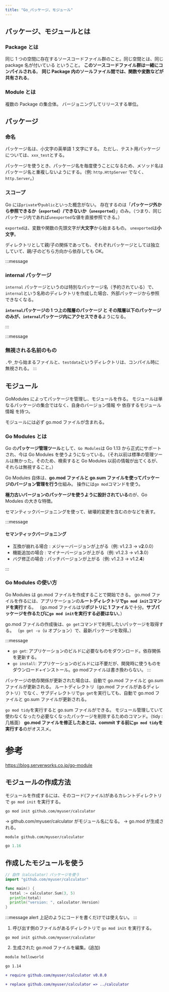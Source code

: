 ```yaml
---
title: "Go_パッケージ、モジュール"
---
```


## パッケージ、モジュールとは

### Package とは

同じ 1 つの空間に存在するソースコードファイル群のこと。同じ空間とは、同じ package 名が付いている ということ。
**このソースコードファイル群は一緒にコンパイルされる**。
**同じ Package 内のソールファイル間では、関数や変数などが共有される**。

### Module とは

複数の Package の集合体。
バージョニングしてリリースする単位。

## パッケージ

### 命名

パッケージ名は、小文字の英単語 1 文字にする。
ただし、テスト用パッケージについては、`xxx_test`とする。

パッケージを使うとき、パッケージ名を毎度使うことになるため、メソッド名はパッケージ名と重複しないようにする。（例: `http.HttpServer` でなく、`http.Server`。）

### スコープ

Go には`private`や`public`といった概念がない。
存在するのは「**パッケージ外から参照できるか（`exported`）/できないか（`unexported`）**」のみ。（つまり、同じパッケージ内であれば`unexported`な値を直接参照できる。）

`exported`は、変数や関数の先頭文字が**大文字**から始まるもの。
`unexported`は**小文字**。

ディレクトリとして親/子の関係であっても、それぞれパッケージとしては独立していて、親/子のどちら方向から依存しても OK。

:::message

### internal パッケージ

`internal` パッケージというのは特別なパッケージ名（予約されている）で、`internal`という名称のディレクトリを作成した場合、外部パッケージから参照できなくなる。

**`internal`パッケージの 1 つ上の階層のパッケージ と その階層以下のパッケージ のみが、`internal`パッケージ内にアクセスできる**ようになる。

:::

:::message

### 無視される名前のもの

`.`や`_`から始まるファイルと、`testdata`というディレクトリは、コンパイル時に無視される。
:::

## モジュール

GoModules によってパッケージを管理し、モジュールを作る。
モジュールは単なるパッケージの集合ではなく、自身のバージョン情報 や 依存するモジュール情報 を持つ。

モジュールには必ず go.mod ファイルが含まれる。

### Go Modules とは

Go の**パッケージ管理ツール**として、`Go Modules`は Go 1.13 から正式にサポートされ、今は Go Modules を使うようになっている。（それ以前は標準の管理ツールは無かった。そのため、検索すると Go Modules 以前の情報が出てくるが、それらは無視すること。）

Go Modules 自体は、**go.mod ファイルと go.sum ファイルを使ってパッケージのバージョン管理を行う**仕組み。
操作には`go mod`コマンドを使う。

**極力古いバージョンのパッケージを使うように設計されている**のが、Go Modules の大きな特徴。

セマンティックバージョニングを使って、破壊的変更を含むのかなどを表す。

:::message

#### セマンティックバージョニング

- 互換が崩れる場合 : メジャーバージョンが上がる（例: v1.2.3 → v**2**.0.0）
- 機能追加の場合 : マイナーバージョンが上がる（例: v1.2.3 → v1.**3**.0）
- バグ修正の場合 : パッチバージョンが上がる（例: v1.2.3 → v1.2.**4**）

:::

### Go Modules の使い方

Go Modules は go.mod ファイルを作成することで開始できる。
go.mod ファイルを作るには、アプリケーションの**ルートディレクトリで`go mod init`コマンドを実行**する。
（go.mod ファイルは**リポジトリに 1 ファイル**で十分。**サブパッケージを作るたびに`go mod init`を実行する必要はない**。）

go.mod ファイルの作成後は、`go get`コマンドで利用したいパッケージを取得する。
（`go get -u`（u オプション）で、最新パッケージを取得。）

:::message
- `go get`: アプリケーションのビルドに必要なものをダウンロード。依存関係を更新する。
- `go install`: アプリケーションのビルドには不要だが、開発時に使うものをダウンロード+インストール。go modファイルは書き換わらない。
:::

パッケージの依存関係が更新された場合は、自動で go.mod ファイルと go.sum ファイルが更新される。
ルートディレクトリ（go.mod ファイルがあるディレクトリ）でなく、サブディレクトリで`go get`を実行しても、自動で go.mod ファイルと go.sum ファイルが更新される。

`go mod tidy`を実行すると go.sum ファイルができる。
モジュール管理していて使わなくなったり必要なくなったパッケージを削除するためのコマンド。（tidy : 几帳面）
**go.mod ファイルを修正したあとは、commit する前に`go mod tidy`を実行する**のがオススメ。

# 参考

https://blog.serverworks.co.jp/go-module

## モジュールの作成方法

モジュールを作成するには、そのコード(ファイル)があるカレントディレクトリで `go mod init` を実行する。

```
go mod init github.com/myuser/calculator
```

→ github.com/myuser/calculator がモジュール名になる。
→ go.mod が生成される。

```go:go.mod
module github.com/myuser/calculator

go 1.16
```

## 作成したモジュールを使う

```go
// 自作（calculator）パッケージを使う
import "github.com/myuser/calculator"

func main() {
  total := calculator.Sum(3, 5)
  println(total)
  println("version: ", calculator.Version)
}
```

:::message alert
上記のようにコードを書くだけでは使えない。
:::

1. 呼び出す側のファイルがあるディレクトリで `go mod init` を実行する。

```
go mod init github.com/myuser/calculator
```

2. 生成された go.mod ファイルを編集。(追加)

```diff go:go.mod
module helloworld

go 1.14

+ require github.com/myuser/calculator v0.0.0

+ replace github.com/myuser/calculator => ../calculator
```
